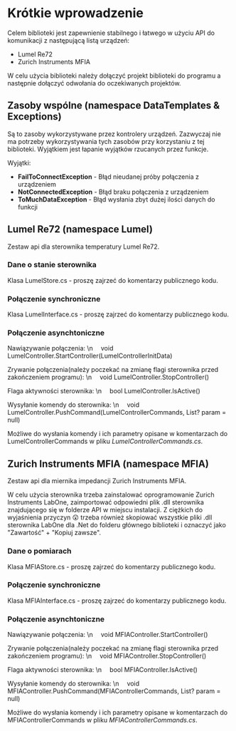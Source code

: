 ﻿# Krótkie wprowadzenie


Celem biblioteki jest zapewnienie stabilnego i łatwego w użyciu API do komunikacji z następującą listą urządzeń:
 - Lumel Re72
 - Zurich Instruments MFIA

W celu użycia biblioteki należy dołączyć projekt biblioteki do programu a następnie dołączyć odwołania do oczekiwanych projektów.


## Zasoby wspólne (namespace DataTemplates & Exceptions)
Są to zasoby wykorzystywane przez kontrolery urządzeń. Zazwyczaj nie ma potrzeby wykorzystywania tych zasobów przy korzystaniu z tej biblioteki. Wyjątkiem jest łapanie wyjątków rzucanych przez funkcje.

Wyjątki:
 - **FailToConnectException** - Błąd nieudanej próby połączenia z urządzeniem
 - **NotConnectedException** - Błąd braku połączenia z urządzeniem
 - **ToMuchDataException** - Błąd wysłania zbyt dużej ilości danych do funkcji


## Lumel Re72 (namespace Lumel)
Zestaw api dla sterownika temperatury Lumel Re72.

### Dane o stanie sterownika
Klasa LumelStore.cs - proszę zajrzeć do komentarzy publicznego kodu.

### Połączenie synchroniczne

Klasa LumelInterface.cs - proszę zajrzeć do komentarzy publicznego kodu.

### Połączenie asynchtoniczne

Nawiązywanie połączenia: \n
&emsp;void LumelController.StartController(LumelControllerInitData)

Zrywanie połączenia(należy poczekać na zmianę flagi sterownika przed zakończeniem programu): \n
&emsp;void LumelController.StopController()

Flaga aktywności sterownika: \n
&emsp;bool LumelController.IsActive()

Wysyłanie komendy do sterownika: \n
&emsp;void LumelController.PushCommand(LumelControllerCommands, List<object>? param = null)

Możliwe do wysłania komendy i ich parametry opisane w komentarzach do LumelControllerCommands w pliku *LumelControllerCommands.cs*.


## Zurich Instruments MFIA (namespace MFIA)
Zestaw api dla miernika impedancji Zurich Instruments MFIA.

W celu użycia sterownika trzeba zainstalować oprogramowanie Zurich Instruments LabOne, zaimportować odpowiedni plik .dll sterownika znajdującego się w folderze API w miejscu instalacji.
Z ciężkich do wyjaśnienia przyczyn 😲 trzeba również skopiować wszystkie pliki .dll sterownika LabOne dla .Net do folderu głównego biblioteki i oznaczyć jako "Zawartość" + "Kopiuj zawsze".

### Dane o pomiarach
Klasa MFIAStore.cs - proszę zajrzeć do komentarzy publicznego kodu.

### Połączenie synchroniczne

Klasa MFIAInterface.cs - proszę zajrzeć do komentarzy publicznego kodu.

### Połączenie asynchtoniczne

Nawiązywanie połączenia: \n
&emsp;void MFIAController.StartController()

Zrywanie połączenia(należy poczekać na zmianę flagi sterownika przed zakończeniem programu): \n
&emsp;void MFIAController.StopController()

Flaga aktywności sterownika: \n
&emsp;bool MFIAController.IsActive()

Wysyłanie komendy do sterownika: \n
&emsp;void MFIAController.PushCommand(MFIAControllerCommands, List<object>? param = null)

Możliwe do wysłania komendy i ich parametry opisane w komentarzach do MFIAControllerCommands w pliku *MFIAControllerCommands.cs*.